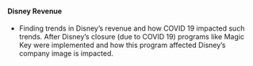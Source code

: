 

#### Disney Revenue

- Finding trends in Disney’s revenue and how COVID 19 impacted such trends. After Disney’s closure (due to COVID 19) programs like Magic Key were implemented and how this program affected Disney’s company image is impacted.
